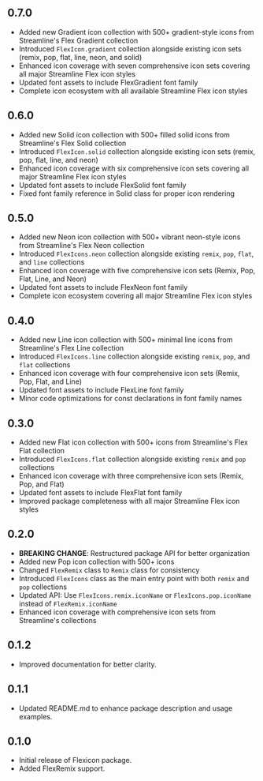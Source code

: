## 0.7.0

* Added new Gradient icon collection with 500+ gradient-style icons from Streamline's Flex Gradient collection
* Introduced `FlexIcon.gradient` collection alongside existing icon sets (remix, pop, flat, line, neon, and solid)
* Enhanced icon coverage with seven comprehensive icon sets covering all major Streamline Flex icon styles
* Updated font assets to include FlexGradient font family
* Complete icon ecosystem with all available Streamline Flex icon styles

## 0.6.0

* Added new Solid icon collection with 500+ filled solid icons from Streamline's Flex Solid collection
* Introduced `FlexIcon.solid` collection alongside existing icon sets (remix, pop, flat, line, and neon)
* Enhanced icon coverage with six comprehensive icon sets covering all major Streamline Flex icon styles
* Updated font assets to include FlexSolid font family
* Fixed font family reference in Solid class for proper icon rendering

## 0.5.0

* Added new Neon icon collection with 500+ vibrant neon-style icons from Streamline's Flex Neon collection
* Introduced `FlexIcons.neon` collection alongside existing `remix`, `pop`, `flat`, and `line` collections
* Enhanced icon coverage with five comprehensive icon sets (Remix, Pop, Flat, Line, and Neon)
* Updated font assets to include FlexNeon font family
* Complete icon ecosystem covering all major Streamline Flex icon styles

## 0.4.0

* Added new Line icon collection with 500+ minimal line icons from Streamline's Flex Line collection
* Introduced `FlexIcons.line` collection alongside existing `remix`, `pop`, and `flat` collections
* Enhanced icon coverage with four comprehensive icon sets (Remix, Pop, Flat, and Line)
* Updated font assets to include FlexLine font family
* Minor code optimizations for const declarations in font family names

## 0.3.0

* Added new Flat icon collection with 500+ icons from Streamline's Flex Flat collection
* Introduced `FlexIcons.flat` collection alongside existing `remix` and `pop` collections
* Enhanced icon coverage with three comprehensive icon sets (Remix, Pop, and Flat)
* Updated font assets to include FlexFlat font family
* Improved package completeness with all major Streamline Flex icon styles

## 0.2.0

* **BREAKING CHANGE**: Restructured package API for better organization
* Added new Pop icon collection with 500+ icons
* Changed `FlexRemix` class to `Remix` class for consistency
* Introduced `FlexIcons` class as the main entry point with both `remix` and `pop` collections
* Updated API: Use `FlexIcons.remix.iconName` or `FlexIcons.pop.iconName` instead of `FlexRemix.iconName`
* Enhanced icon coverage with comprehensive icon sets from Streamline's collections

## 0.1.2

* Improved documentation for better clarity.

## 0.1.1

* Updated README.md to enhance package description and usage examples.

## 0.1.0

* Initial release of Flexicon package.
* Added FlexRemix support.
